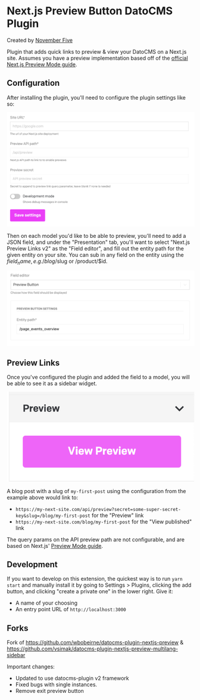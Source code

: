 # Next.js Preview Button DatoCMS Plugin

Created by [November Five](https://www.novemberfive.co/)

Plugin that adds quick links to preview & view your DatoCMS on a Next.js site.
Assumes you have a preview implementation based off of the [official Next.js Preview Mode guide](https://nextjs.org/docs/advanced-features/preview-mode).

## Configuration

After installing the plugin, you'll need to configure the plugin settings like so:

![Configuration screenshot](https://github.com/novemberfiveco/datocms-plugin-nextjs-sidebar-preview-button/blob/master/docs/configuration.png?raw=true)

Then on each model you'd like to be able to preview, you'll need to add a JSON field, and under the "Presentation"
tab, you'll want to select "Next.js Preview Links v2" as the "Field editor", and fill out the entity path for the
given entity on your site. You can sub in any field on the entity using the $field_name, e.g. /blog/$slug or
/product/$id.

![JSON field screenshot](https://github.com/novemberfiveco/datocms-plugin-nextjs-sidebar-preview-button/blob/master/docs/field.png?raw=true)

## Preview Links

Once you've configured the plugin and added the field to a model, you will be able to see it as a sidebar widget.

![Plugin screenshot](https://github.com/novemberfiveco/datocms-plugin-nextjs-sidebar-preview-button/blob/master/docs/preview.png?raw=true)

A blog post with a slug of `my-first-post` using the configuration from the example above would link to:

- `https://my-next-site.com/api/preview?secret=some-super-secret-key&slug=/blog/my-first-post` for the "Preview" link
- `https://my-next-site.com/blog/my-first-post` for the "View published" link

The query params on the API preview path are not configurable, and are based on Next.js'
[Preview Mode guide](https://nextjs.org/docs/advanced-features/preview-mode).

## Development

If you want to develop on this extension, the quickest way is to run `yarn start` and manually install it by going to Settings > Plugins,
clicking the add button, and clicking "create a private one" in the lower right. Give it:

- A name of your choosing
- An entry point URL of `http://localhost:3000`

## Forks

Fork of https://github.com/wbobeirne/datocms-plugin-nextjs-preview & https://github.com/vsimak/datocms-plugin-nextjs-preview-multilang-sidebar

Important changes:

- Updated to use datocms-plugin v2 framework
- Fixed bugs with single instances.
- Remove exit preview button
